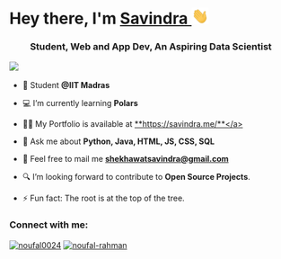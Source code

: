 <h1>Hey there, I'm <a  href="https://github.com/savindrasinghshekhawat/">Savindra </a> <img  src="https://raw.githubusercontent.com/ABSphreak/ABSphreak/master/gifs/Hi.gif" width="30px"></h1>
<h3 align="center">Student, Web and App Dev, An Aspiring Data Scientist</h3>

![](https://komarev.com/ghpvc/?username=savindrasinghshekhawat)


- 🏫 Student **@IIT Madras**

- 💻 I’m currently learning **Polars**

- 👨‍💻 My Portfolio is available at <a href="https://savindrasinghshekhawat.github.io/" target="_blank">**https://savindra.me/**</a>

- 💬 Ask me about **Python, Java, HTML, JS, CSS, SQL**

- 📨 Feel free to mail me **shekhawatsavindra@gmail.com**

- 🔍 I’m looking forward to contribute to **Open Source Projects**.
- ⚡ Fun fact: The root is at the top of the tree.


<h3>Connect with me:</h3>
<a href="https://www.instagram.com/savi._.150412/" target="blank"><img align="center" src="https://raw.githubusercontent.com/rahuldkjain/github-profile-readme-generator/master/src/images/icons/Social/instagram.svg" alt="noufal0024" height="30" width="40" /></a>
<a href="https://www.linkedin.com/in/savindra" target="blank"><img align="center" src="https://raw.githubusercontent.com/rahuldkjain/github-profile-readme-generator/master/src/images/icons/Social/linked-in-alt.svg" alt="noufal-rahman" height="30" width="40" /></a>


